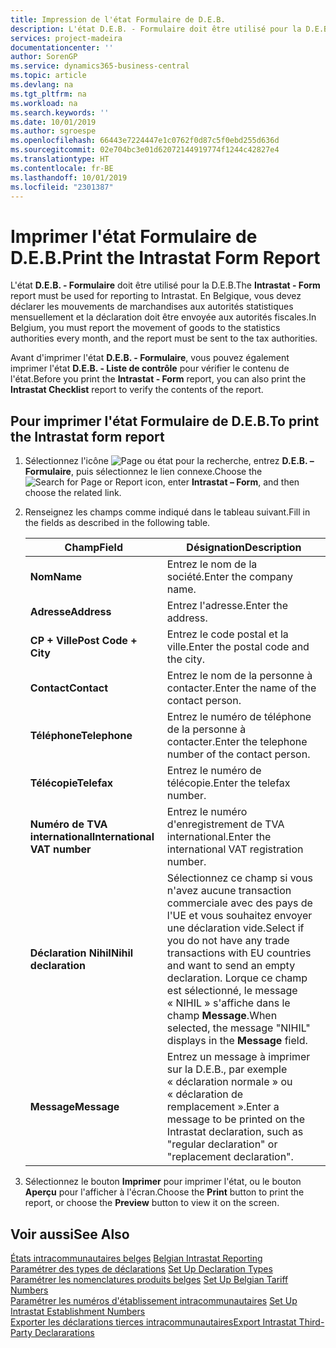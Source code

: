 ```yaml
---
title: Impression de l'état Formulaire de D.E.B.
description: L'état D.E.B. - Formulaire doit être utilisé pour la D.E.B. En Belgique, vous devez déclarer les mouvements de marchandises aux autorités statistiques mensuellement et la déclaration doit être envoyée aux autorités fiscales.
services: project-madeira
documentationcenter: ''
author: SorenGP
ms.service: dynamics365-business-central
ms.topic: article
ms.devlang: na
ms.tgt_pltfrm: na
ms.workload: na
ms.search.keywords: ''
ms.date: 10/01/2019
ms.author: sgroespe
ms.openlocfilehash: 66443e7224447e1c0762f0d87c5f0ebd255d636d
ms.sourcegitcommit: 02e704bc3e01d62072144919774f1244c42827e4
ms.translationtype: HT
ms.contentlocale: fr-BE
ms.lasthandoff: 10/01/2019
ms.locfileid: "2301387"
---
```

# <a name="print-the-intrastat-form-report"></a><span data-ttu-id="c7d73-104">Imprimer l'état Formulaire de D.E.B.</span><span class="sxs-lookup"><span data-stu-id="c7d73-104">Print the Intrastat Form Report</span></span>
<span data-ttu-id="c7d73-105">L'état **D.E.B. - Formulaire** doit être utilisé pour la D.E.B.</span><span class="sxs-lookup"><span data-stu-id="c7d73-105">The **Intrastat - Form** report must be used for reporting to Intrastat.</span></span> <span data-ttu-id="c7d73-106">En Belgique, vous devez déclarer les mouvements de marchandises aux autorités statistiques mensuellement et la déclaration doit être envoyée aux autorités fiscales.</span><span class="sxs-lookup"><span data-stu-id="c7d73-106">In Belgium, you must report the movement of goods to the statistics authorities every month, and the report must be sent to the tax authorities.</span></span>  

<span data-ttu-id="c7d73-107">Avant d'imprimer l'état **D.E.B. - Formulaire**, vous pouvez également imprimer l'état **D.E.B. - Liste de contrôle** pour vérifier le contenu de l'état.</span><span class="sxs-lookup"><span data-stu-id="c7d73-107">Before you print the **Intrastat - Form** report, you can also print the **Intrastat Checklist** report to verify the contents of the report.</span></span>  

## <a name="to-print-the-intrastat-form-report"></a><span data-ttu-id="c7d73-108">Pour imprimer l'état Formulaire de D.E.B.</span><span class="sxs-lookup"><span data-stu-id="c7d73-108">To print the Intrastat form report</span></span>  

1.  <span data-ttu-id="c7d73-109">Sélectionnez l'icône ![Page ou état pour la recherche](../../media/ui-search/search_small.png "icône Page ou état pour la recherche"), entrez **D.E.B. – Formulaire**, puis sélectionnez le lien connexe.</span><span class="sxs-lookup"><span data-stu-id="c7d73-109">Choose the ![Search for Page or Report](../../media/ui-search/search_small.png "Search for Page or Report icon") icon, enter **Intrastat – Form**, and then choose the related link.</span></span>  
2.  <span data-ttu-id="c7d73-110">Renseignez les champs comme indiqué dans le tableau suivant.</span><span class="sxs-lookup"><span data-stu-id="c7d73-110">Fill in the fields as described in the following table.</span></span>  

    |<span data-ttu-id="c7d73-111">Champ</span><span class="sxs-lookup"><span data-stu-id="c7d73-111">Field</span></span>|<span data-ttu-id="c7d73-112">Désignation</span><span class="sxs-lookup"><span data-stu-id="c7d73-112">Description</span></span>|  
    |---------------------------------|---------------------------------------|  
    |<span data-ttu-id="c7d73-113">**Nom**</span><span class="sxs-lookup"><span data-stu-id="c7d73-113">**Name**</span></span>|<span data-ttu-id="c7d73-114">Entrez le nom de la société.</span><span class="sxs-lookup"><span data-stu-id="c7d73-114">Enter the company name.</span></span>|  
    |<span data-ttu-id="c7d73-115">**Adresse**</span><span class="sxs-lookup"><span data-stu-id="c7d73-115">**Address**</span></span>|<span data-ttu-id="c7d73-116">Entrez l'adresse.</span><span class="sxs-lookup"><span data-stu-id="c7d73-116">Enter the address.</span></span>|  
    |<span data-ttu-id="c7d73-117">**CP + Ville**</span><span class="sxs-lookup"><span data-stu-id="c7d73-117">**Post Code + City**</span></span>|<span data-ttu-id="c7d73-118">Entrez le code postal et la ville.</span><span class="sxs-lookup"><span data-stu-id="c7d73-118">Enter the postal code and the city.</span></span>|  
    |<span data-ttu-id="c7d73-119">**Contact**</span><span class="sxs-lookup"><span data-stu-id="c7d73-119">**Contact**</span></span>|<span data-ttu-id="c7d73-120">Entrez le nom de la personne à contacter.</span><span class="sxs-lookup"><span data-stu-id="c7d73-120">Enter the name of the contact person.</span></span>|  
    |<span data-ttu-id="c7d73-121">**Téléphone**</span><span class="sxs-lookup"><span data-stu-id="c7d73-121">**Telephone**</span></span>|<span data-ttu-id="c7d73-122">Entrez le numéro de téléphone de la personne à contacter.</span><span class="sxs-lookup"><span data-stu-id="c7d73-122">Enter the telephone number of the contact person.</span></span>|  
    |<span data-ttu-id="c7d73-123">**Télécopie**</span><span class="sxs-lookup"><span data-stu-id="c7d73-123">**Telefax**</span></span>|<span data-ttu-id="c7d73-124">Entrez le numéro de télécopie.</span><span class="sxs-lookup"><span data-stu-id="c7d73-124">Enter the telefax number.</span></span>|  
    |<span data-ttu-id="c7d73-125">**Numéro de TVA international**</span><span class="sxs-lookup"><span data-stu-id="c7d73-125">**International VAT number**</span></span>|<span data-ttu-id="c7d73-126">Entrez le numéro d'enregistrement de TVA international.</span><span class="sxs-lookup"><span data-stu-id="c7d73-126">Enter the international VAT registration number.</span></span>|  
    |<span data-ttu-id="c7d73-127">**Déclaration Nihil**</span><span class="sxs-lookup"><span data-stu-id="c7d73-127">**Nihil declaration**</span></span>|<span data-ttu-id="c7d73-128">Sélectionnez ce champ si vous n'avez aucune transaction commerciale avec des pays de l'UE et vous souhaitez envoyer une déclaration vide.</span><span class="sxs-lookup"><span data-stu-id="c7d73-128">Select if you do not have any trade transactions with EU countries and want to send an empty declaration.</span></span> <span data-ttu-id="c7d73-129">Lorque ce champ est sélectionné, le message « NIHIL » s'affiche dans le champ **Message**.</span><span class="sxs-lookup"><span data-stu-id="c7d73-129">When selected, the message "NIHIL" displays in the **Message** field.</span></span>|  
    |<span data-ttu-id="c7d73-130">**Message**</span><span class="sxs-lookup"><span data-stu-id="c7d73-130">**Message**</span></span>|<span data-ttu-id="c7d73-131">Entrez un message à imprimer sur la D.E.B., par exemple « déclaration normale » ou « déclaration de remplacement ».</span><span class="sxs-lookup"><span data-stu-id="c7d73-131">Enter a message to be printed on the Intrastat declaration, such as "regular declaration" or "replacement declaration".</span></span>|  

3.  <span data-ttu-id="c7d73-132">Sélectionnez le bouton **Imprimer** pour imprimer l'état, ou le bouton **Aperçu** pour l'afficher à l'écran.</span><span class="sxs-lookup"><span data-stu-id="c7d73-132">Choose the **Print** button to print the report, or choose the **Preview** button to view it on the screen.</span></span>  

## <a name="see-also"></a><span data-ttu-id="c7d73-133">Voir aussi</span><span class="sxs-lookup"><span data-stu-id="c7d73-133">See Also</span></span>  
 <span data-ttu-id="c7d73-134">[États intracommunautaires belges](belgian-intrastat-reporting.md) </span><span class="sxs-lookup"><span data-stu-id="c7d73-134">[Belgian Intrastat Reporting](belgian-intrastat-reporting.md) </span></span>  
 <span data-ttu-id="c7d73-135">[Paramétrer des types de déclarations](how-to-set-up-declaration-types.md) </span><span class="sxs-lookup"><span data-stu-id="c7d73-135">[Set Up Declaration Types](how-to-set-up-declaration-types.md) </span></span>  
 <span data-ttu-id="c7d73-136">[Paramétrer les nomenclatures produits belges](how-to-set-up-belgian-tariff-numbers.md) </span><span class="sxs-lookup"><span data-stu-id="c7d73-136">[Set Up Belgian Tariff Numbers](how-to-set-up-belgian-tariff-numbers.md) </span></span>  
 <span data-ttu-id="c7d73-137">[Paramétrer les numéros d'établissement intracommunautaires](how-to-set-up-intrastat-establishment-numbers.md) </span><span class="sxs-lookup"><span data-stu-id="c7d73-137">[Set Up Intrastat Establishment Numbers](how-to-set-up-intrastat-establishment-numbers.md) </span></span>  
 [<span data-ttu-id="c7d73-138">Exporter les déclarations tierces intracommunautaires</span><span class="sxs-lookup"><span data-stu-id="c7d73-138">Export Intrastat Third-Party Declararations</span></span>](how-to-export-intrastat-third-party-declararations.md)
